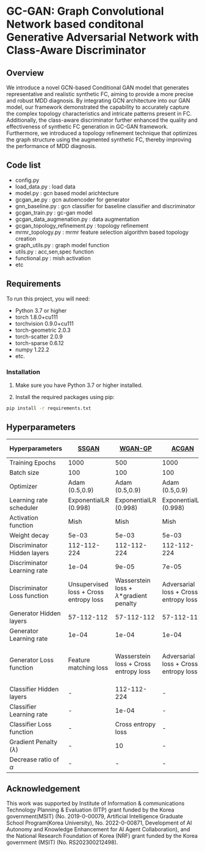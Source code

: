 
# GC-GAN: Graph Convolutional Network based conditonal Generative Adversarial Network with Class-Aware Discriminator

## Overview

We introduce a novel GCN-based Conditional GAN model that generates representative and realistic synthetic FC, aiming to provide a more precise and robust MDD diagnosis. 
By integrating GCN architecture into our GAN model, our framework demonstrated the capability to accurately capture the complex topology characteristics and intricate patterns present in FC. 
Additionally, the class-aware discriminator further enhanced the quality and effectiveness of synthetic FC generation in GC-GAN framework.
Furthermore, we introduced a topology refinement technique that optimizes the graph structure using the augmented synthetic FC, thereby improving the performance of MDD diagnosis.

## Code list

- config.py
- load_data.py : load data
- model.py : gcn based model arichtecture
- gcgan_ae.py : gcn autoencoder for generator
- gnn_baseline.py : gcn classifier for baseline classifier and discriminator
- gcgan_train.py : gc-gan model
- gcgan_data_augmenation.py : data augmentation
- gcgan_topology_refinement.py : topology refinement
- mrmr_topology.py : mrmr feature selection algorithm based topology creation
- graph_utils.py : graph model function
- utils.py : acc,sen,spec function
- functional.py : mish activation
- etc 

## Requirements

To run this project, you will need:

- Python 3.7 or higher
- torch 1.8.0+cu111
- torchvision 0.9.0+cu111
- torch-geometric 2.0.3
- torch-scatter 2.0.9
- torch-sparse 0.6.12
- numpy 1.22.2
- etc.

### Installation

1. Make sure you have Python 3.7 or higher installed.

2. Install the required packages using pip:

```bash
pip install -r requirements.txt
```

## Hyperparameters
| Hyperparameters         | [SSGAN](https://www.sciencedirect.com/science/article/pii/S0165027020301795)              | [WGAN-GP](https://link.springer.com/chapter/10.1007/978-3-030-88210-5_9)             | [ACGAN](https://ieeexplore.ieee.org/document/9671402)               | GC-GAN(ours)        |
|------------------------|---------------------|---------------------|---------------------|---------------------|
| Training Epochs        | 1000                | 500                 | 1000                | 1000                |
| Batch size             | 100                 | 100                 | 100                 | 100                 |
| Optimizer              | Adam (0.5,0.9)       | Adam (0.5,0.9)       | Adam (0.5,0.9)       | Adam (0.5,0.9)       |
| Learning rate scheduler| ExponentialLR (0.998)| ExponentialLR (0.998)| ExponentialLR (0.998)| ExponentialLR (0.998)|
| Activation function    | Mish                | Mish                | Mish                | Mish                |
| Weight decay           | 5e-03               | 5e-03               | 5e-03               | 5e-03               |
| Discriminator Hidden layers | 112-112-224   | 112-112-224         | 112-112-224         | 112-112-224         |
| Discriminator Learning rate | 1e-04         | 9e-05               | 7e-05               | 9e-05               |
| Discriminator Loss function  | Unsupervised loss + Cross entropy loss | Wasserstein loss + $\lambda$*gradient penalty | Adversarial loss + Cross entropy loss | Cross entropy loss |
| Generator Hidden layers | 57-112-112       | 57-112-112           | 57-112-112           | 57-112-112           |
| Generator Learning rate | 1e-04           | 1e-04               | 1e-04               | 1e-04               |
| Generator Loss function | Feature matching loss | Wasserstein loss + Cross entropy loss | Adversarial loss + Cross entropy loss | Cross entropy loss + $\alpha$*Mean squared error loss |
| Classifier Hidden layers| -                 | 112-112-224         | -                   | -                   |
| Classifier Learning rate| -                 | 1e-04               | -                   | -                   |
| Classifier Loss function| -                 | Cross entropy loss  | -                   | -                   |
| Gradient Penalty ($\lambda$) | -          | 10                  | -                   | -                   |
| Decrease ratio of $\alpha$  | -             | -                   | -                   | 0.995               |

## Acknowledgement

This work was supported by Institute of Information \& communications Technology Planning \& Evaluation (IITP) grant funded by the Korea government(MSIT) (No. 2019-0-00079, Artificial Intelligence Graduate School Program(Korea University), No. 2022-0-00871, Development of AI Autonomy and Knowledge Enhancement for AI Agent Collaboration), and the National Research Foundation of Korea (NRF) grant funded by the Korea government (MSIT) (No. RS202300212498).


